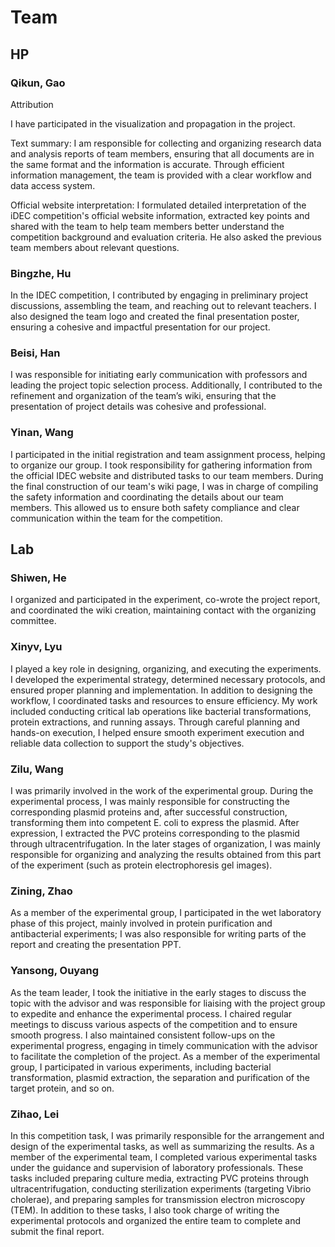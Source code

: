 # Team

## HP

### Qikun, Gao

Attribution

I have participated in the visualization and propagation in the project.

Text summary: I am responsible for collecting and organizing research data and analysis reports of team members, ensuring that all documents are in the same format and the information is accurate. Through efficient information management, the team is provided with a clear workflow and data access system.

Official website interpretation: I formulated detailed interpretation of the iDEC competition's official website information, extracted key points and shared with the team to help team members better understand the competition background and evaluation criteria. He also asked the previous team members about relevant questions. 


### Bingzhe, Hu

In the IDEC competition, I contributed by engaging in preliminary project discussions, assembling the team, and reaching out to relevant teachers. I also designed the team logo and created the final presentation poster, ensuring a cohesive and impactful presentation for our project.

### Beisi, Han

I was responsible for initiating early communication with professors and leading the project topic selection process. Additionally, I contributed to the refinement and organization of the team’s wiki, ensuring that the presentation of project details was cohesive and professional.
 
### Yinan, Wang

I participated in the initial registration and team assignment process, helping to organize our group. I took responsibility for gathering information from the official IDEC website and distributed tasks to our team members. During the final construction of our team's wiki page, I was in charge of compiling the safety information and coordinating the details about our team members. This allowed us to ensure both safety compliance and clear communication within the team for the competition.
 
## Lab

### Shiwen, He

I organized and participated in the experiment, co-wrote the project report, and coordinated the wiki creation, maintaining contact with the organizing committee.
 
### Xinyv, Lyu

I played a key role in designing, organizing, and executing the experiments. I developed the experimental strategy, determined necessary protocols, and ensured proper planning and implementation. In addition to designing the workflow, I coordinated tasks and resources to ensure efficiency. My work included conducting critical lab operations like bacterial transformations, protein extractions, and running assays. Through careful planning and hands-on execution, I helped ensure smooth experiment execution and reliable data collection to support the study's objectives. 

### Zilu, Wang

I was primarily involved in the work of the experimental group. During the experimental process, I was mainly responsible for constructing the corresponding plasmid proteins and, after successful construction, transforming them into competent E. coli to express the plasmid. After expression, I extracted the PVC proteins corresponding to the plasmid through ultracentrifugation. In the later stages of organization, I was mainly responsible for organizing and analyzing the results obtained from this part of the experiment (such as protein electrophoresis gel images).
 

### Zining, Zhao

As a member of the experimental group, I participated in the wet laboratory phase of this project, mainly involved in protein purification and antibacterial experiments; I was also responsible for writing parts of the report and creating the presentation PPT.
 

### Yansong, Ouyang

As the team leader, I took the initiative in the early stages to discuss the topic with the advisor and was responsible for liaising with the project group to expedite and enhance the experimental process. I chaired regular meetings to discuss various aspects of the competition and to ensure smooth progress. I also maintained consistent follow-ups on the experimental progress, engaging in timely communication with the advisor to facilitate the completion of the project. As a member of the experimental group, I participated in various experiments, including bacterial transformation, plasmid extraction, the separation and purification of the target protein, and so on.
 

### Zihao, Lei

In this competition task, I was primarily responsible for the arrangement and design of the experimental tasks, as well as summarizing the results. As a member of the experimental team, I completed various experimental tasks under the guidance and supervision of laboratory professionals. These tasks included preparing culture media, extracting PVC proteins through ultracentrifugation, conducting sterilization experiments (targeting Vibrio cholerae), and preparing samples for transmission electron microscopy (TEM). In addition to these tasks, I also took charge of writing the experimental protocols and organized the entire team to complete and submit the final report.
